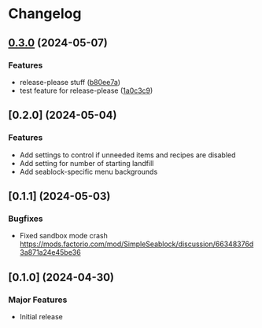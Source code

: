 # Changelog

## [0.3.0](https://github.com/sguest/simple-seablock/compare/simple-seablock-v0.2.0...simple-seablock-v0.3.0) (2024-05-07)


### Features

* release-please stuff ([b80ee7a](https://github.com/sguest/simple-seablock/commit/b80ee7a862b4b5f0938821ebbdf87340c796ebc0))
* test feature for release-please ([1a0c3c9](https://github.com/sguest/simple-seablock/commit/1a0c3c9d7c8cc91010fde14d03b993fdf43bda45))

## [0.2.0] (2024-05-04)


### Features

* Add settings to control if unneeded items and recipes are disabled
* Add setting for number of starting landfill
* Add seablock-specific menu backgrounds

## [0.1.1] (2024-05-03)


### Bugfixes

* Fixed sandbox mode crash https://mods.factorio.com/mod/SimpleSeablock/discussion/66348376d3a871a24e45be36

## [0.1.0] (2024-04-30)


### Major Features

* Initial release
